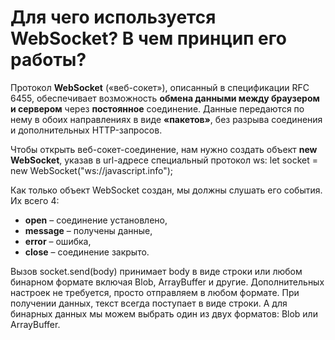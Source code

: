 Для чего используется WebSocket? В чем принцип его работы?
=====================

Протокол **WebSocket** («веб-сокет»), описанный в спецификации RFC 6455, обеспечивает возможность **обмена данными между браузером и сервером** через **постоянное** соединение. Данные передаются по нему в обоих направлениях в виде **«пакетов»**, без разрыва соединения и дополнительных HTTP-запросов.

Чтобы открыть веб-сокет-соединение, нам нужно создать объект **new WebSocket**, указав в url-адресе специальный протокол ws: let socket = new WebSocket("ws://javascript.info");

Как только объект WebSocket создан, мы должны слушать его события. Их всего 4:

* **open** – соединение установлено,
* **message** – получены данные,
* **error** – ошибка,
* **close** – соединение закрыто.

Вызов socket.send(body) принимает body в виде строки или любом бинарном формате включая Blob, ArrayBuffer и другие. Дополнительных настроек не требуется, просто отправляем в любом формате. При получении данных, текст всегда поступает в виде строки. А для бинарных данных мы можем выбрать один из двух форматов: Blob или ArrayBuffer.
